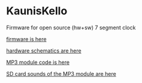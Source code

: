 # KaunisKello
Firmware for open source (hw+sw) 7 segment clock



[firmware is here](https://github.com/lanmarc77/KaunisKello)

[hardware schematics are here](https://github.com/lanmarc77/KaunisKelloHardware)

[MP3 module code is here](https://github.com/lanmarc77/KaunisKelloSoundModule)

[SD card sounds of the MP3 module are here](https://github.com/lanmarc77/KaunisKelloSounds)

